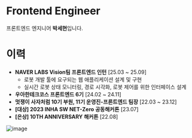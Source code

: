 # Frontend Engineer
프론트엔드 엔지니어 **박세현**입니다.

# 이력
- **NAVER LABS Vision팀 프론트엔드 인턴** [25.03 ~ 25.09]
  - 로봇 개발 툴에 요구되는 웹 애플리케이션 설계 및 구현
  - 실시간 로봇 상태 모니터링, 경로 시각화, 로봇 제어를 위한 인터페이스 설계
- **우아한테크코스 프론트엔드 6기** [24.02 ~ 24.11]
- **멋쟁이 사자처럼 10기 부원, 11기 운영진-프론트엔드 팀장** [22.03 ~ 23.12]
- **[대상] 2023 INHA SW NET-Zero 공동해커톤** [23.07]
- **[은상] 10TH ANNIVERSARY 해커톤** [22.08]


![image](https://github.com/user-attachments/assets/1b1ff696-e944-42e8-91bd-9795c11272d6)

